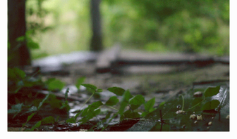 <!-- 
</div>
<p> I am a AI Developer skilled in <strong> python</strong> and R.<br/>. Master graduate student in Computer Architecture from University of Tehran<br/>
</p>

<h2>Some Tools I Use :</h2>
<p align="left">
    <a href="https://www.python.org/">
        <img src="https://raw.githubusercontent.com/devicons/devicon/master/icons/python/python-original-wordmark.svg" alt="python" width="25" height="25" />
    </a>
    <a href="https://www.php.net/">
        <img src="https://raw.githubusercontent.com/devicons/devicon/master/icons/php/php-original.svg" alt="php" width="25" height="25" />
    </a>
</p> -->

<div align="center">
  <img src="header.gif" alt="header" width="850px" style="border-radius: 1px; margin-top: -100px; object-fit: cover; height: 350px;">
</div>
